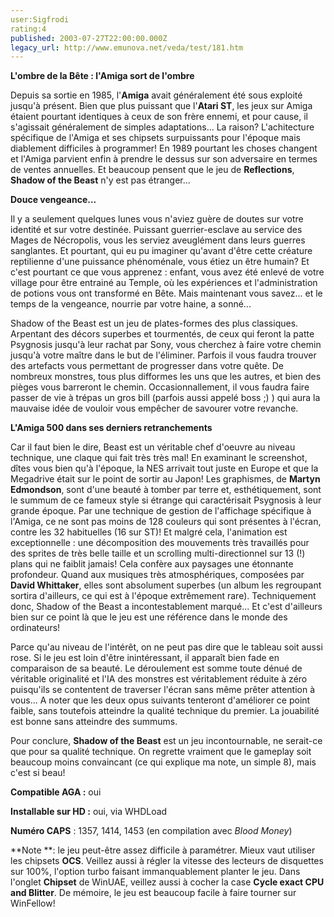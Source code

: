 ```yaml
---
user:Sigfrodi
rating:4
published: 2003-07-27T22:00:00.000Z
legacy_url: http://www.emunova.net/veda/test/181.htm
---
```

**L'ombre de la Bête : l'Amiga sort de l'ombre**  

  

Depuis sa sortie en 1985, l'**Amiga** avait généralement été sous exploité jusqu'à présent. Bien que plus puissant que l'**Atari ST**, les jeux sur Amiga étaient pourtant identiques à ceux de son frère ennemi, et pour cause, il s'agissait généralement de simples adaptations... La raison? L'achitecture spécifique de l'Amiga et ses chipsets surpuissants pour l'époque mais diablement difficiles à programmer! En 1989 pourtant les choses changent et l'Amiga parvient enfin à prendre le dessus sur son adversaire en termes de ventes annuelles. Et beaucoup pensent que le jeu de **Reflections**, **Shadow of the Beast** n'y est pas étranger...  

  

**Douce vengeance...**  

  

Il y a seulement quelques lunes vous n'aviez guère de doutes sur votre identité et sur votre destinée. Puissant guerrier-esclave au service des Mages de Nécropolis, vous les serviez aveuglément dans leurs guerres sanglantes. Et pourtant, qui eu pu imaginer qu'avant d'être cette créature reptilienne d'une puissance phénoménale, vous étiez un être humain? Et c'est pourtant ce que vous apprenez : enfant, vous avez été enlevé de votre village pour être entrainé au Temple, où les expériences et l'administration de potions vous ont transformé en Bête. Mais maintenant vous savez... et le temps de la vengeance, nourrie par votre haine, a sonné...  

  

Shadow of the Beast est un jeu de plates-formes des plus classiques. Arpentant des décors superbes et tourmentés, de ceux qui feront la patte Psygnosis jusqu'à leur rachat par Sony, vous cherchez à faire votre chemin jusqu'à votre maître dans le but de l'éliminer. Parfois il vous faudra trouver des artefacts vous permettant de progresser dans votre quête. De nombreux monstres, tous plus difformes les uns que les autres, et bien des pièges vous barreront le chemin. Occasionnallement, il vous faudra faire passer de vie à trépas un gros bill (parfois aussi appelé boss ;) ) qui aura la mauvaise idée de vouloir vous empêcher de savourer votre revanche.  

  

**L'Amiga 500 dans ses derniers retranchements**  

  

Car il faut bien le dire, Beast est un véritable chef d'oeuvre au niveau technique, une claque qui fait très très mal! En examinant le screenshot, dîtes vous bien qu'à l'époque, la NES arrivait tout juste en Europe et que la Megadrive était sur le point de sortir au Japon! Les graphismes, de **Martyn Edmondson**, sont d'une beauté à tomber par terre et, esthétiquement, sont le summum de ce fameux style si étrange qui caractérisait Psygnosis à leur grande époque. Par une technique de gestion de l'affichage spécifique à l'Amiga, ce ne sont pas moins de 128 couleurs qui sont présentes à l'écran, contre les 32 habituelles (16 sur ST)! Et malgré cela, l'animation est exceptionnelle : une décomposition des mouvements très travaillés pour des sprites de très belle taille et un scrolling multi-directionnel sur 13 (!) plans qui ne faiblit jamais! Cela confère aux paysages une étonnante profondeur. Quand aux musiques très atmosphériques, composées par **David Whittaker**, elles sont absolument superbes (un album les regroupant sortira d'ailleurs, ce qui est à l'époque extrêmement rare). Techniquement donc, Shadow of the Beast a incontestablement marqué... Et c'est d'ailleurs bien sur ce point là que le jeu est une référence dans le monde des ordinateurs!  

  

Parce qu'au niveau de l'intérêt, on ne peut pas dire que le tableau soit aussi rose. Si le jeu est loin d'être inintéressant, il apparaît bien fade en comparaison de sa beauté. Le déroulement est somme toute dénué de véritable originalité et l'IA des monstres est véritablement réduite à zéro puisqu'ils se contentent de traverser l'écran sans même prêter attention à vous... A noter que les deux opus suivants tenteront d'améliorer ce point faible, sans toutefois atteindre la qualité technique du premier. La jouabilité est bonne sans atteindre des summums.  

  

Pour conclure, **Shadow of the Beast** est un jeu incontournable, ne serait-ce que pour sa qualité technique. On regrette vraiment que le gameplay soit beaucoup moins convaincant (ce qui explique ma note, un simple 8), mais c'est si beau!  

  

**Compatible AGA :** oui  

  

**Installable sur HD :** oui, via WHDLoad  

  

**Numéro CAPS** : 1357, 1414, 1453 (en compilation avec _Blood Money_)  

  

**Note **: le jeu peut-être assez difficile à paramétrer. Mieux vaut utiliser les chipsets **OCS**. Veillez aussi à régler la vitesse des lecteurs de disquettes sur 100%, l'option turbo faisant immanquablement planter le jeu. Dans l'onglet **Chipset** de WinUAE, veillez aussi à cocher la case **Cycle exact CPU and Blitter**. De mémoire, le jeu est beaucoup facile à faire tourner sur WinFellow!